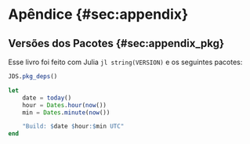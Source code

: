 # Apêndice {#sec:appendix}

## Versões dos Pacotes {#sec:appendix_pkg}

Esse livro foi feito com Julia `jl string(VERSION)` e os seguintes pacotes:

```jl
JDS.pkg_deps()
```

```jl
let
    date = today()
    hour = Dates.hour(now())
    min = Dates.minute(now())

    "Build: $date $hour:$min UTC"
end
```
